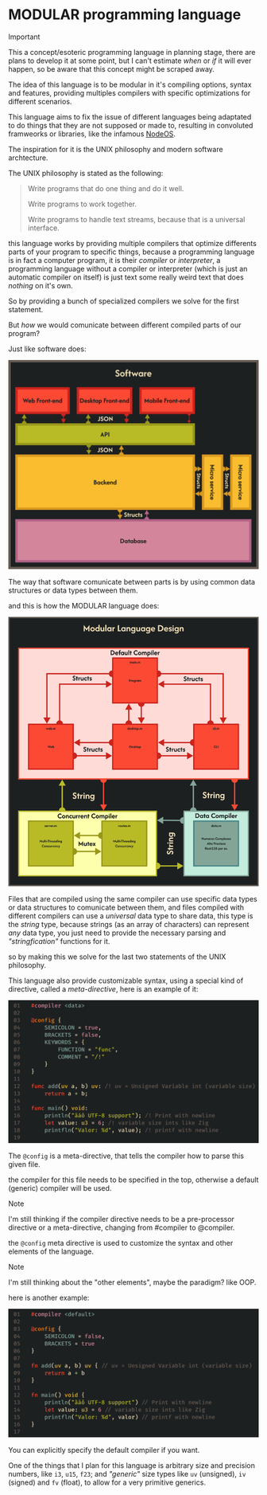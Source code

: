 # MODULAR programming language

<picture>
  <source media="(prefers-color-scheme: dark)" srcset="./assets/logo_dark.svg">
  <source media="(prefers-color-scheme: light)" srcset="./assets/logo_light.svg">
</picture>

> [!IMPORTANT]
> This a concept/esoteric programming language in planning stage, there are plans 
> to develop it at some point, but I can't estimate *when* or *if* it will ever 
> happen, so be aware that this concept might be scraped away.

The idea of this language is to be modular in it's compiling options, syntax and
features, providing multiples compilers with specific optimizations for different
scenarios.

This language aims to fix the issue of different languages being adaptated to do
things that they are not supposed or made to, resulting in convoluted framweorks
or libraries, like the infamous [NodeOS](https://node-os.com/docs/).

The inspiration for it is the UNIX philosophy and modern software archtecture.

The UNIX philosophy is stated as the following:

> Write programs that do one thing and do it well.
>
> Write programs to work together.
>
> Write programs to handle text streams, because that is a universal interface.

this language works by providing multiple compilers that optimize differents parts
of your program to specific things, because a programming language is in fact a
computer program, it is their *compiler* or *interpreter*, a programming language
without a compiler or interpreter (which is just an automatic compiler on itself) 
is just text some really weird text that does *nothing* on it's own.

So by providing a bunch of specialized compilers we solve for the first statement.

But *how* we would comunicate between different compiled parts of our program?

Just like software does:

![SOFTWARE_DESIGN](./assets/software_design.svg)

The way that software comunicate between parts is by using common data structures
or data types between them.

and this is how the MODULAR language does:

![LANGUAGE_DESIGN](./assets/language_design.svg)

Files that are compiled using the same compiler can use specific data types or
data structures to comunicate between them, and files compiled with different 
compilers can use a *universal* data type to share data, this type is the
*string* type, because strings (as an array of characters) can represent *any*
data type, you just need to provide the necessary parsing and *"stringfication"* 
functions for it.

so by making this we solve for the last two statements of the UNIX philosophy.

This language also provide customizable syntax, using a special kind of directive, 
called a *meta-directive*, here is an example of it:

![CODE0](./assets/code0.svg)

The `@config` is a meta-directive, that tells the compiler how to parse this 
given file.

the compiler for this file needs to be specified in the top, otherwise a default
(generic) compiler will be used.

> [!NOTE]
> I'm still thinking if the compiler directive needs to be a pre-processor 
> directive or a meta-directive, changing from #compiler to @compiler.

the `@config` meta directive is used to customize the syntax and other elements
of the language.

> [!NOTE]
> I'm still thinking about the "other elements", maybe the paradigm? like OOP.

here is another example:

![CODE1](./assets/code1.svg)

You can explicitly specify the default compiler if you want.

One of the things that I plan for this language is arbitrary size and precision
numbers, like `i3`, `u15`, `f23`; and *"generic"* size types like `uv` (unsigned), 
`iv` (signed) and `fv` (float), to allow for a very primitive generics.
